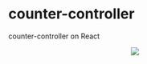 # counter-controller
counter-controller on React<br>

<p align="center"><img src="https://user-images.githubusercontent.com/16261471/33912136-541e9726-df9d-11e7-8d2e-50b5b2425cb7.jpg"></p>
